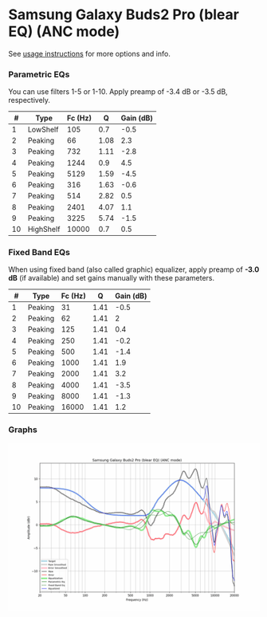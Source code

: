 # Samsung Galaxy Buds2 Pro (blear EQ) (ANC mode)
See [usage instructions](https://github.com/jaakkopasanen/AutoEq#usage) for more options and info.

### Parametric EQs
You can use filters 1-5 or 1-10. Apply preamp of -3.4 dB or -3.5 dB, respectively.

|   # | Type      |   Fc (Hz) |    Q |   Gain (dB) |
|-----|-----------|-----------|------|-------------|
|   1 | LowShelf  |       105 | 0.7  |        -0.5 |
|   2 | Peaking   |        66 | 1.08 |         2.3 |
|   3 | Peaking   |       732 | 1.11 |        -2.8 |
|   4 | Peaking   |      1244 | 0.9  |         4.5 |
|   5 | Peaking   |      5129 | 1.59 |        -4.5 |
|   6 | Peaking   |       316 | 1.63 |        -0.6 |
|   7 | Peaking   |       514 | 2.82 |         0.5 |
|   8 | Peaking   |      2401 | 4.07 |         1.1 |
|   9 | Peaking   |      3225 | 5.74 |        -1.5 |
|  10 | HighShelf |     10000 | 0.7  |         0.5 |

### Fixed Band EQs
When using fixed band (also called graphic) equalizer, apply preamp of **-3.0 dB** (if available) and set gains manually with these parameters.

|   # | Type    |   Fc (Hz) |    Q |   Gain (dB) |
|-----|---------|-----------|------|-------------|
|   1 | Peaking |        31 | 1.41 |        -0.5 |
|   2 | Peaking |        62 | 1.41 |         2   |
|   3 | Peaking |       125 | 1.41 |         0.4 |
|   4 | Peaking |       250 | 1.41 |        -0.2 |
|   5 | Peaking |       500 | 1.41 |        -1.4 |
|   6 | Peaking |      1000 | 1.41 |         1.9 |
|   7 | Peaking |      2000 | 1.41 |         3.2 |
|   8 | Peaking |      4000 | 1.41 |        -3.5 |
|   9 | Peaking |      8000 | 1.41 |        -1.3 |
|  10 | Peaking |     16000 | 1.41 |         1.2 |

### Graphs
![](./Samsung%20Galaxy%20Buds2%20Pro%20(blear%20EQ)%20(ANC%20mode).png)
